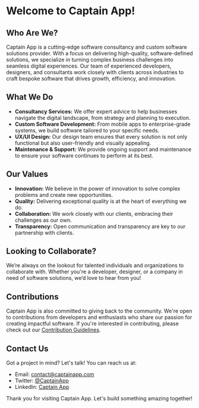 # Welcome to Captain App!

## Who Are We?
Captain App is a cutting-edge software consultancy and custom software solutions provider. With a focus on delivering high-quality, software-defined solutions, we specialize in turning complex business challenges into seamless digital experiences. Our team of experienced developers, designers, and consultants work closely with clients across industries to craft bespoke software that drives growth, efficiency, and innovation.

## What We Do
- **Consultancy Services:** We offer expert advice to help businesses navigate the digital landscape, from strategy and planning to execution.
- **Custom Software Development:** From mobile apps to enterprise-grade systems, we build software tailored to your specific needs.
- **UX/UI Design:** Our design team ensures that every solution is not only functional but also user-friendly and visually appealing.
- **Maintenance & Support:** We provide ongoing support and maintenance to ensure your software continues to perform at its best.

## Our Values
- **Innovation:** We believe in the power of innovation to solve complex problems and create new opportunities.
- **Quality:** Delivering exceptional quality is at the heart of everything we do.
- **Collaboration:** We work closely with our clients, embracing their challenges as our own.
- **Transparency:** Open communication and transparency are key to our partnership with clients.

## Looking to Collaborate?
We’re always on the lookout for talented individuals and organizations to collaborate with. Whether you're a developer, designer, or a company in need of software solutions, we’d love to hear from you!

## Contributions
Captain App is also committed to giving back to the community. We're open to contributions from developers and enthusiasts who share our passion for creating impactful software. If you're interested in contributing, please check out our [Contribution Guidelines](CONTRIBUTING.md).

## Contact Us
Got a project in mind? Let's talk! You can reach us at:

- Email: contact@captainapp.com
- Twitter: [@CaptainApp](https://twitter.com/CaptainApp)
- LinkedIn: [Captain App](https://www.linkedin.com/company/captainapp)

Thank you for visiting Captain App. Let's build something amazing together!
